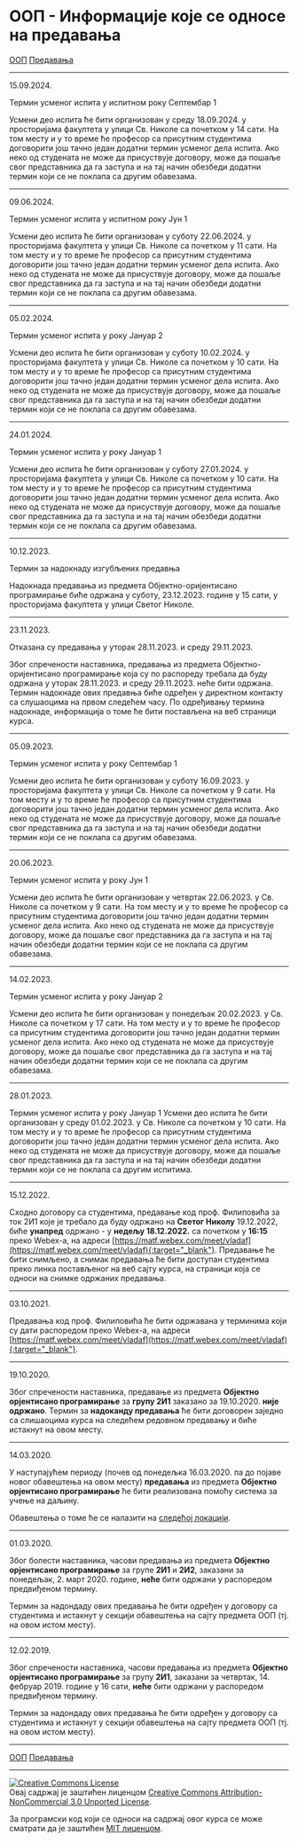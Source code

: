# ООП - Информације које се односе на предавања

[ООП](../../README.md) [Предавања](../README.md)

---

15.09.2024.

Термин усменог испита у испитном року Септембар 1

Усмени део испита ће бити организован у среду 18.09.2024. у просторијама факултета у улици Св. Николе са почетком у 14 сати. На том месту и у то време ће професор са присутним студентима договорити још тачно један додатни термин усменог дела испита. Ако неко од студената не може да присуствује договору, може да пошаље свог представника да га заступа и на тај начин обезбеди додатни термин који се не поклапа са другим обавезама.

---

09.06.2024.

Термин усменог испита у испитном року Јун 1

Усмени део испита ће бити организован у суботу 22.06.2024. у просторијама факултета у улици Св. Николе са почетком у 11 сати. На том месту и у то време ће професор са присутним студентима договорити још тачно један додатни термин усменог дела испита. Ако неко од студената не може да присуствује договору, може да пошаље свог представника да га заступа и на тај начин обезбеди додатни термин који се не поклапа са другим обавезама.

---

05.02.2024.

Термин усменог испита у року Јануар 2

Усмени део испита ће бити организован у суботу 10.02.2024. у просторијама факултета у улици Св. Николе са почетком у 10 сати. На том месту и у то време ће професор са присутним студентима договорити још тачно један додатни термин усменог дела испита. Ако неко од студената не може да присуствује договору, може да пошаље свог представника да га заступа и на тај начин обезбеди додатни термин који се не поклапа са другим обавезама.

---

24.01.2024.

Термин усменог испита у року Јануар 1

Усмени део испита ће бити организован у суботу 27.01.2024. у просторијама факултета у улици Св. Николе са почетком у 10 сати. На том месту и у то време ће професор са присутним студентима договорити још тачно један додатни термин усменог дела испита. Ако неко од студената не може да присуствује договору, може да пошаље свог представника да га заступа и на тај начин обезбеди додатни термин који се не поклапа са другим обавезама.

---

10.12.2023.

Термин за надокнаду изгубљених предавња

Надокнада предавања из предмета Објектно-оријентисано програмирање биће одржана у суботу, 23.12.2023. године у 15 сати, у просторијама факултета у улици Светог Николе.

---

23.11.2023.

Отказана су предавања у уторак 28.11.2023. и среду 29.11.2023.

Због спречености наставника, предавања из предмета Објектно-оријентисано програмирање која су по распореду требала да буду одржана у уторак 28.11.2023. и среду 29.11.2023. неће бити одржана. Термин надокнаде ових предавња биће одређен у директном контакту са слушаоцима на првом следећем часу. По одређивању термина надокнаде, информација о томе ће бити постављена на веб страници курса.

---

05.09.2023.

Термин усменог испита у року Септембар 1

Усмени део испита ће бити организован у суботу 16.09.2023. у просторијама факултета у улици Св. Николе са почетком у 9 сати. На том месту и у то време ће професор са присутним студентима договорити још тачно један додатни термин усменог дела испита. Ако неко од студената не може да присуствује договору, може да пошаље свог представника да га заступа и на тај начин обезбеди додатни термин који се не поклапа са другим обавезама.

---

20.06.2023.

Термин усменог испита у року Јун 1

Усмени део испита ће бити организован у четвртак 22.06.2023. у Св. Николе са почетком у 9 сати. На том месту и у то време ће професор са присутним студентима договорити још тачно један додатни термин усменог дела испита. Ако неко од студената не може да присуствује договору, може да пошаље свог представника да га заступа и на тај начин обезбеди додатни термин који се не поклапа са другим обавезама.

---

14.02.2023.

Термин усменог испита у року Јануар 2

Усмени део испита ће бити организован у понедељак 20.02.2023. у Св. Николе са почетком у 17 сати. На том месту и у то време ће професор са присутним студентима договорити још тачно један додатни термин усменог дела испита. Ако неко од студената не може да присуствује договору, може да пошаље свог представника да га заступа и на тај начин обезбеди додатни термин који се не поклапа са другим обавезама.

---

28.01.2023.

Термин усменог испита у року Јануар 1
Усмени део испита ће бити организован у среду 01.02.2023. у Св. Николе са почетком у 10 сати. На том месту и у то време ће професор са присутним студентима договорити још тачно један додатни термин усменог дела испита. Ако неко од студената не може да присуствује договору, може да пошаље свог представника да га заступа и на тај начин обезбеди додатни термин који се не поклапа са другим испитима.

---

15.12.2022.

Сходно договору са студентима, предавање код проф. Филиповића за ток 2И1 које је требало да буду одржано на **Светог Николу** 19.12.2022, биће **унапред** одржано - у **недељу 18.12.2022.** са почетком у **16:15**  преко Webex-a, на адреси [https://matf.webex.com/meet/vladaf](https://matf.webex.com/meet/vladaf){:target="_blank"}. Предавање ће бити снимљено, а снимак предавања ће бити доступан студентима преко линка постављеног на веб сајту курса, на страници која се односи на снимке одржаних предавања.

---

03.10.2021.

Предавања код проф. Филиповића ће бити одржавана у терминима који су дати распоредом преко Webex-a, на адреси [https://matf.webex.com/meet/vladaf](https://matf.webex.com/meet/vladaf){:target="_blank"}.

---

19.10.2020.

Због спречености наставника, предавање из предмета **Објектно орјентисано програмирање** за **групу 2И1** заказано за 19.10.2020. **није одржано**. Термин за **надоканду предавања**  ће бити договорен заједно са слишаоцима курса на следећем редовном предавању и биће истакнут на овом месту.

---

14.03.2020.

У наступајућем периоду (почев од понедељка 16.03.2020. па до појаве новог обавештења на овом месту) **предавања** из предмета **Објектно орјентисано програмирање** ће бити реализована помоћу система за учење на даљину.

Обавештења о томе ће се налазити на [следећој локацији](../casovi-uzivo/README-2019-2020.md).

---

01.03.2020.

Због болести наставника, часови предавања из предмета **Објектно орјентисано програмирање** за групе **2И1** и **2И2**, заказани за понедељак, 2. март 2020. године, **неће** бити одржани у распоредом предвиђеном термину.

Термин за надондаду ових предавања ће бити одређен у договору са студентима и истакнут у секцији обавештења на сајту предмета ООП (тј. на овом истом месту).

---

12.02.2019.

Због спречености наставника, часови предавања из предмета **Објектно орјентисано програмирање** за групу **2И1**, заказани за четвртак, 14. фебруар 2019. године у 16 сати, **неће** бити одржани у распоредом предвиђеном термину.

Термин за надондаду ових предавања ће бити одређен у договору са студентима и истакнут у секцији обавештења на сајту предмета ООП (тј. на овом истом месту).

---

[ООП](../../README.md) [Предавања](../README.md)

---

<a rel="license" href="http://creativecommons.org/licenses/by-nc/3.0/"><img alt="Creative Commons License" style="border-width:0" src="https://i.creativecommons.org/l/by-nc/3.0/88x31.png" /></a><br />Овај садржај је заштићен лиценцом <a rel="license" href="http://creativecommons.org/licenses/by-nc/3.0/">Creative Commons Attribution-NonCommercial 3.0 Unported License</a>.

За програмски код који се односи на садржај овог курса се може сматрати да је заштићен [MIT лиценцом](/LICENSE).